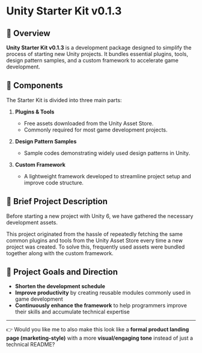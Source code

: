 # Unity Starter Kit v0.1.3

## 📌 Overview

**Unity Starter Kit v0.1.3** is a development package designed to simplify the process of starting new Unity projects.
It bundles essential plugins, tools, design pattern samples, and a custom framework to accelerate game development.

## 📂 Components

The Starter Kit is divided into three main parts:

1. **Plugins & Tools**

   * Free assets downloaded from the Unity Asset Store.
   * Commonly required for most game development projects.

2. **Design Pattern Samples**

   * Sample codes demonstrating widely used design patterns in Unity.

3. **Custom Framework**

   * A lightweight framework developed to streamline project setup and improve code structure.

## 📝 Brief Project Description

Before starting a new project with Unity 6, we have gathered the necessary development assets.

This project originated from the hassle of repeatedly fetching the same common plugins and tools from the Unity Asset Store every time a new project was created. To solve this, frequently used assets were bundled together along with the custom framework.

## 🎯 Project Goals and Direction

* **Shorten the development schedule**
* **Improve productivity** by creating reusable modules commonly used in game development
* **Continuously enhance the framework** to help programmers improve their skills and accumulate technical expertise

---

👉 Would you like me to also make this look like a **formal product landing page (marketing-style)** with a more **visual/engaging tone** instead of just a technical README?
